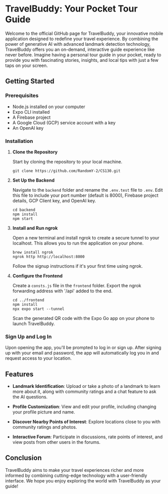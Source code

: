 # TravelBuddy: Your Pocket Tour Guide
Welcome to the official GitHub page for TravelBuddy, your innovative mobile application designed to redefine your travel experience. By combining the power of generative AI with advanced landmark detection technology, TravelBuddy offers you an on-demand, interactive guide experience like never before. Imagine having a personal tour guide in your pocket, ready to provide you with fascinating stories, insights, and local tips with just a few taps on your screen.

## Getting Started

### Prerequisites
- Node.js installed on your computer
- Expo CLI installed
- A Firebase project
- A Google Cloud (GCP) service account with a key
- An OpenAI key

### Installation

1. **Clone the Repository**

    Start by cloning the repository to your local machine.

    ```
    git clone https://github.com/RandomY-2/CS130.git
    ```

2. **Set Up the Backend**

    Navigate to the `backend` folder and rename the `.env.test` file to `.env`. Edit this file to include your port number (default is 8000), Firebase project details, GCP Client key, and OpenAI key.

    ```
    cd backend
    npm install
    npm start
    ```

3. **Install and Run ngrok**

    Open a new terminal and install ngrok to create a secure tunnel to your localhost. This allows you to run the application on your phone.

    ```
    brew install ngrok
    ngrok http http://localhost:8000
    ```

    Follow the signup instructions if it's your first time using ngrok.

4. **Configure the Frontend**

    Create a `consts.js` file in the `frontend` folder. Export the ngrok forwarding address with '/api' added to the end.

    ```
    cd ../frontend
    npm install
    npx expo start --tunnel
    ```

    Scan the generated QR code with the Expo Go app on your phone to launch TravelBuddy.

### Sign Up and Log In

Upon opening the app, you'll be prompted to log in or sign up. After signing up with your email and password, the app will automatically log you in and request access to your location.

## Features

- **Landmark Identification**: Upload or take a photo of a landmark to learn more about it, along with community ratings and a chat feature to ask the AI questions.

- **Profile Customization**: View and edit your profile, including changing your profile picture and name.

- **Discover Nearby Points of Interest**: Explore locations close to you with community ratings and photos.

- **Interactive Forum**: Participate in discussions, rate points of interest, and view posts from other users in the forums.

## Conclusion

TravelBuddy aims to make your travel experiences richer and more informed by combining cutting-edge technology with a user-friendly interface. We hope you enjoy exploring the world with TravelBuddy as your guide!
